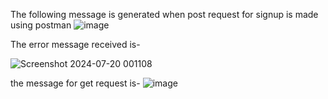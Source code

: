 The following message is generated when post request for signup  is made using postman
![image](https://github.com/user-attachments/assets/6b4f958a-451a-4cc1-af4e-56b13d3671a4)



The error message received is-

![Screenshot 2024-07-20 001108](https://github.com/user-attachments/assets/bb1f0f4b-8948-4566-87d3-dd1d2ffd2d28)

the message for get request is-
![image](https://github.com/user-attachments/assets/ea175517-871c-4e11-b1ce-4eff22223553)
